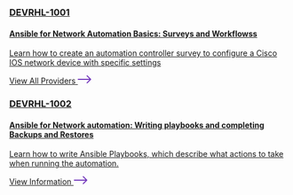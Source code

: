 <section class="page-contain">
  <a target="_new" href="https://play.instruqt.com/redhat/invite/whcf52xvqbej" class="data-card">
    <h3>DEVRHL-1001</h3>
    <h4>Ansible for Network Automation Basics: Surveys and Workflowss</h4>
    <p>Learn how to create an automation controller survey to configure a Cisco IOS network device with specific settings</p>
    <span class="link-text">
      View All Providers
      <svg width="25" height="16" viewBox="0 0 25 16" fill="none" xmlns="http://www.w3.org/2000/svg">
<path fill-rule="evenodd" clip-rule="evenodd" d="M17.8631 0.929124L24.2271 7.29308C24.6176 7.68361 24.6176 8.31677 24.2271 8.7073L17.8631 15.0713C17.4726 15.4618 16.8394 15.4618 16.4489 15.0713C16.0584 14.6807 16.0584 14.0476 16.4489 13.657L21.1058 9.00019H0.47998V7.00019H21.1058L16.4489 2.34334C16.0584 1.95281 16.0584 1.31965 16.4489 0.929124C16.8394 0.538599 17.4726 0.538599 17.8631 0.929124Z" fill="#753BBD"/>
</svg>
    </span>
  </a>
  <a target="_new" href="https://play.instruqt.com/redhat/invite/kivvxnx8xqdy" class="data-card">
    <h3>DEVRHL-1002</h3>
    <h4>Ansible for Network automation: Writing playbooks and completing Backups and Restores</h4>
    <p>Learn how to write Ansible Playbooks, which describe what actions to take when running the automation.</p>
    <span class="link-text">
      View Information
      <svg width="25" height="16" viewBox="0 0 25 16" fill="none" xmlns="http://www.w3.org/2000/svg">
<path fill-rule="evenodd" clip-rule="evenodd" d="M17.8631 0.929124L24.2271 7.29308C24.6176 7.68361 24.6176 8.31677 24.2271 8.7073L17.8631 15.0713C17.4726 15.4618 16.8394 15.4618 16.4489 15.0713C16.0584 14.6807 16.0584 14.0476 16.4489 13.657L21.1058 9.00019H0.47998V7.00019H21.1058L16.4489 2.34334C16.0584 1.95281 16.0584 1.31965 16.4489 0.929124C16.8394 0.538599 17.4726 0.538599 17.8631 0.929124Z" fill="#753BBD"/>
</svg>
    </span>
  </a>
</section>